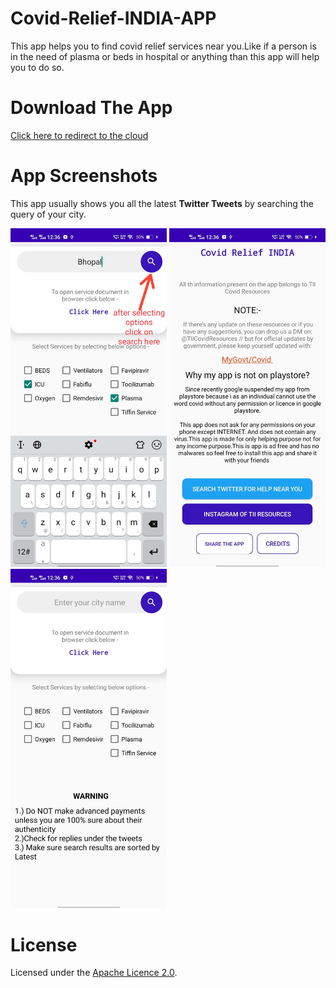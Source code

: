 # Covid-Relief-INDIA-APP
This app helps you to find covid relief services near you.Like if a person is in the need of plasma or beds 
in hospital or anything than this app will help you to do so.
# Download The App
<a href="https://mega.nz/folder/ml92AbAa#G7y64ejF1ueLKut3NdCgNw">Click here to redirect to the cloud</a>
# App Screenshots

This app usually shows you all the latest <b>Twitter Tweets</b> by searching the query of your city.

<img src="images/1.jpeg" width="250">


<img src="images/2.jpeg" width="250">

<img src="images/3.jpeg" width="250">

# License
Licensed under the [Apache Licence 2.0](LICENSE).
